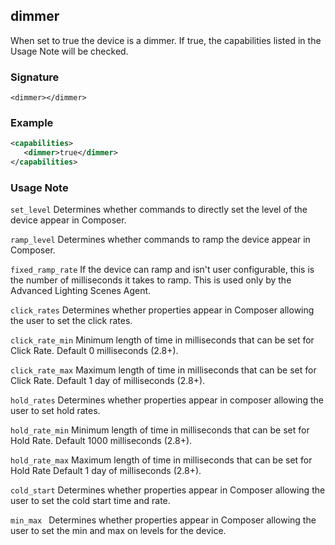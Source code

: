 ## dimmer

When set to true the device is a dimmer. If true, the capabilities listed in the Usage Note will be checked.


### Signature

`<dimmer></dimmer>`


### Example

```xml
<capabilities>
   <dimmer>true</dimmer>
</capabilities>
```


### Usage Note

`set_level`  Determines whether commands to directly set the level of the device appear in Composer.

`ramp_level`  Determines whether commands to ramp the device appear in Composer.

`fixed_ramp_rate`  If the device can ramp and isn't user configurable, this is the number of milliseconds it takes to ramp. This is used only by the Advanced Lighting Scenes Agent.

`click_rates`  Determines whether properties appear in Composer allowing the user to set the click rates.

`click_rate_min`  Minimum length of time in milliseconds that can be set for Click Rate. Default 0 milliseconds (2.8+).

`click_rate_max`  Maximum length of time in milliseconds that can be set for Click Rate. Default 1 day of milliseconds (2.8+).

`hold_rates`  Determines whether properties appear in composer allowing the user to set hold rates.

`hold_rate_min`  Minimum length of time in milliseconds that can be set for Hold Rate. Default 1000 milliseconds (2.8+).

`hold_rate_max`  Maximum length of time in milliseconds that can be set for Hold Rate Default 1 day of milliseconds (2.8+).

`cold_start`  Determines whether properties appear in Composer allowing the user to set the cold start time and rate.

`min_max `  Determines whether properties appear in Composer allowing the user to set the min and max on levels for the device.